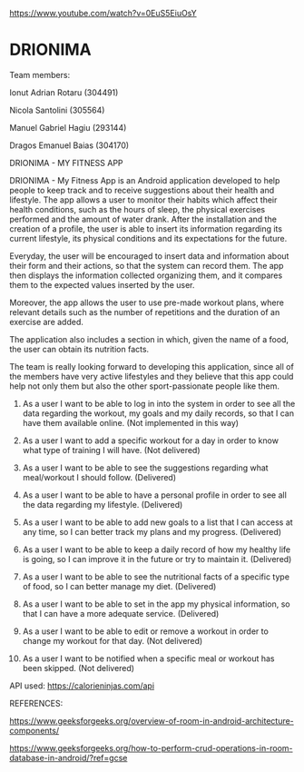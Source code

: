https://www.youtube.com/watch?v=0EuS5EiuOsY
# DRIONIMA

Team members:

Ionut Adrian Rotaru (304491)

Nicola Santolini (305564)

Manuel Gabriel Hagiu (293144)

Dragos Emanuel Baias (304170)


DRIONIMA - MY FITNESS APP

DRIONIMA - My Fitness App is an Android application developed to help people to keep track and to receive suggestions about their health and lifestyle.
The app allows a user to monitor their habits which affect their health conditions, such as the hours of sleep, the physical exercises performed and the amount of water drank.
After the installation and the creation of a profile, the user is able to insert its information regarding its current lifestyle, its physical conditions and its expectations for the future.

Everyday, the user will be encouraged to insert data and information about their form and their actions, so that the system can record them. The app then displays the information collected organizing them, and it compares them to the expected values inserted by the user.

Moreover, the app allows the user to use pre-made workout plans, where relevant details such as the number of repetitions and the duration of an exercise are added.

The application also includes a section in which, given the name of a food, the user can obtain its nutrition facts.

The team is really looking forward to developing this application, since all of the members have very active lifestyles and they believe that this app could help not only them but also the other sport-passionate people like them.




1. As a user I want to be able to log in into the system in order to see all the data regarding the workout, my goals and my daily records, so that I can have them available online. (Not implemented in this way)

2. As a user I want to add a specific workout for a day in order to know what type of training I will have. (Not delivered)

3. As a user I want to be able to see the suggestions regarding what meal/workout I should follow. (Delivered)

4. As a user I want to be able to have a personal profile in order to see all the data regarding my lifestyle. (Delivered)

5. As a user I want to be able to add new goals to a list that I can access at any time, so I can better track my plans and my progress. (Delivered)

6. As a user I want to be able to keep a daily record of how my healthy life is going, so I can improve it in the future or try to maintain it. (Delivered)

7. As a user I want to be able to see the nutritional facts of a specific type of food, so I can better manage my diet. (Delivered)

8. As a user I want to be able to set in the app my physical information, so that I can have a more adequate service. (Delivered)

9. As a user I want to be able to edit or remove a workout in order to change my workout for that day. (Not delivered)

10. As a user I want to be notified when a specific meal or workout has been skipped. (Not delivered)



API used: https://calorieninjas.com/api

REFERENCES:

https://www.geeksforgeeks.org/overview-of-room-in-android-architecture-components/

https://www.geeksforgeeks.org/how-to-perform-crud-operations-in-room-database-in-android/?ref=gcse




